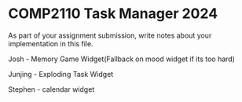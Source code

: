 # COMP2110 Task Manager 2024

As part of your assignment submission, write notes about your implementation
in this file.

Josh - Memory Game Widget(Fallback on mood widget if its too hard)

Junjing - Exploding Task Widget

Stephen - calendar widget

